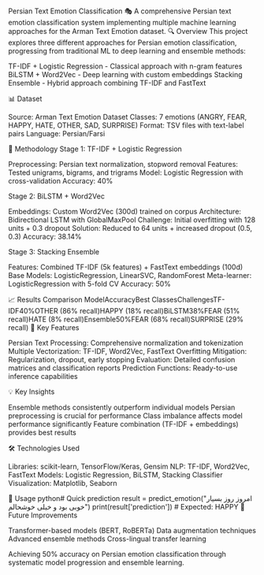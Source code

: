 Persian Text Emotion Classification 🎭
A comprehensive Persian text emotion classification system implementing multiple machine learning approaches for the Arman Text Emotion dataset.
🔍 Overview
This project explores three different approaches for Persian emotion classification, progressing from traditional ML to deep learning and ensemble methods:

TF-IDF + Logistic Regression - Classical approach with n-gram features
BiLSTM + Word2Vec - Deep learning with custom embeddings
Stacking Ensemble - Hybrid approach combining TF-IDF and FastText

📊 Dataset

Source: Arman Text Emotion Dataset
Classes: 7 emotions (ANGRY, FEAR, HAPPY, HATE, OTHER, SAD, SURPRISE)
Format: TSV files with text-label pairs
Language: Persian/Farsi

🚀 Methodology
Stage 1: TF-IDF + Logistic Regression

Preprocessing: Persian text normalization, stopword removal
Features: Tested unigrams, bigrams, and trigrams
Model: Logistic Regression with cross-validation
Accuracy: 40%

Stage 2: BiLSTM + Word2Vec

Embeddings: Custom Word2Vec (300d) trained on corpus
Architecture: Bidirectional LSTM with GlobalMaxPool
Challenge: Initial overfitting with 128 units + 0.3 dropout
Solution: Reduced to 64 units + increased dropout (0.5, 0.3)
Accuracy: 38.14%

Stage 3: Stacking Ensemble

Features: Combined TF-IDF (5k features) + FastText embeddings (100d)
Base Models: LogisticRegression, LinearSVC, RandomForest
Meta-learner: LogisticRegression with 5-fold CV
Accuracy: 50%

📈 Results Comparison
ModelAccuracyBest ClassesChallengesTF-IDF40%OTHER (86% recall)HAPPY (18% recall)BiLSTM38%FEAR (51% recall)HATE (8% recall)Ensemble50%FEAR (68% recall)SURPRISE (29% recall)
🔧 Key Features

Persian Text Processing: Comprehensive normalization and tokenization
Multiple Vectorization: TF-IDF, Word2Vec, FastText
Overfitting Mitigation: Regularization, dropout, early stopping
Evaluation: Detailed confusion matrices and classification reports
Prediction Functions: Ready-to-use inference capabilities

💡 Key Insights

Ensemble methods consistently outperform individual models
Persian preprocessing is crucial for performance
Class imbalance affects model performance significantly
Feature combination (TF-IDF + embeddings) provides best results

🛠️ Technologies Used

Libraries: scikit-learn, TensorFlow/Keras, Gensim
NLP: TF-IDF, Word2Vec, FastText
Models: Logistic Regression, BiLSTM, Stacking Classifier
Visualization: Matplotlib, Seaborn

📝 Usage
python# Quick prediction
result = predict_emotion("امروز روز بسیار خوبی بود و خیلی خوشحالم")
print(result['prediction'])  # Expected: HAPPY
🎯 Future Improvements

Transformer-based models (BERT, RoBERTa)
Data augmentation techniques
Advanced ensemble methods
Cross-lingual transfer learning


Achieving 50% accuracy on Persian emotion classification through systematic model progression and ensemble learning.

